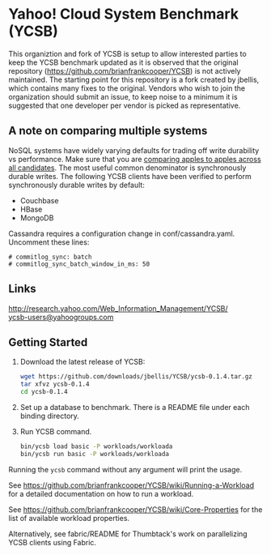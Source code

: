 Yahoo! Cloud System Benchmark (YCSB)
====================================
This organiztion and fork of YCSB is setup to allow interested parties to keep the YCSB benchmark updated as it is observed that the original repository (https://github.com/brianfrankcooper/YCSB) is not actively maintained. The starting point for this repository is a fork created by jbellis, which contains many fixes to the original.
Vendors who wish to join the organization should submit an issue, to keep noise to a minimum it is suggested that one developer per vendor is picked as representative.

A note on comparing multiple systems
------------------------------------

NoSQL systems have widely varying defaults for trading off write durability vs performance.  Make sure that you are [comparing apples to apples across all candidates](http://www.datastax.com/dev/blog/how-not-to-benchmark-cassandra-a-case-study).  The most useful common denominator is synchronously durable writes.  The following YCSB clients have been verified to perform synchronously durable writes by default:

- Couchbase
- HBase
- MongoDB

Cassandra requires a configuration change in conf/cassandra.yaml.  Uncomment these lines:

    # commitlog_sync: batch
    # commitlog_sync_batch_window_in_ms: 50

Links
-----
http://research.yahoo.com/Web_Information_Management/YCSB/  
ycsb-users@yahoogroups.com  

Getting Started
---------------

1. Download the latest release of YCSB:

    ```sh
    wget https://github.com/downloads/jbellis/YCSB/ycsb-0.1.4.tar.gz
    tar xfvz ycsb-0.1.4
    cd ycsb-0.1.4
    ```
    
2. Set up a database to benchmark. There is a README file under each binding 
   directory.

3. Run YCSB command. 
    
    ```sh
    bin/ycsb load basic -P workloads/workloada
    bin/ycsb run basic -P workloads/workloada
    ```

  Running the `ycsb` command without any argument will print the usage. 
   
  See https://github.com/brianfrankcooper/YCSB/wiki/Running-a-Workload
  for a detailed documentation on how to run a workload.

  See https://github.com/brianfrankcooper/YCSB/wiki/Core-Properties for 
  the list of available workload properties.

  Alternatively, see fabric/README for Thumbtack's work on parallelizing
  YCSB clients using Fabric.
